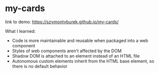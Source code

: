 # my-cards

link to demo: https://szymontyburek.github.io/my-cards/

What I learned:
- Code is more maintainable and reusable when packaged into a web component
- Styles of web components aren't affected by the DOM
- Shadow DOM is attached to an element instead of an HTML file
- Autonomous custom elements inherit from the HTML base element, so there is no default behavior
